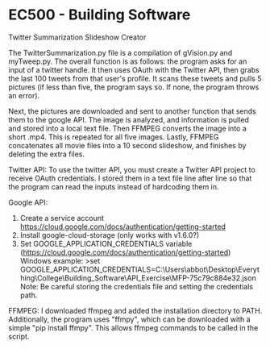 # EC500 - Building Software

Twitter Summarization Slideshow Creator

The TwitterSummarization.py file is a compilation of gVision.py and myTweep.py.
The overall function is as follows: the program asks for an input of a twitter handle.
It then uses OAuth with the Twitter API, then grabs the last 100 tweets from that user's
profile. It scans these tweets and pulls 5 pictures (if less than five, the program says
so. If none, the program throws an error).

Next, the pictures are downloaded and sent to another function that sends them to the google
API. The image is analyzed, and information is pulled and stored into a local text file.
Then FFMPEG converts the image into a short .mp4. This is repeated for all five images.
Lastly, FFMPEG concatenates all movie files into a 10 second slideshow, and finishes by deleting
the extra files.

Twitter API:
To use the twitter API, you must create a Twitter API project to receive OAuth credentials. I stored them in a 
text file line after line so that the program can read the inputs instead of hardcoding them in.

Google API:
1. Create a service account https://cloud.google.com/docs/authentication/getting-started
2. Install google-cloud-storage (only works with v1.6.0?)
3. Set GOOGLE_APPLICATION_CREDENTIALS variable (https://cloud.google.com/docs/authentication/getting-started)
	Windows example: >set GOOGLE_APPLICATION_CREDENTIALS=C:\Users\abbot\Desktop\Everything\College\Building_Software\API_Exercise\MFP-75c79c884e32.json
	Note: Be careful storing the credentials file and setting the credentials path.

FFMPEG:
I downloaded ffmpeg and added the installation directory to PATH. Additionally, the program uses "ffmpy", which
can be downloaded with a simple "pip install ffmpy". This allows ffmpeg commands to be called in the script.